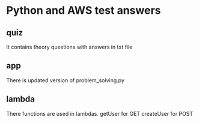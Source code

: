# Python and AWS test answers

## quiz
It contains theory questions with answers in txt file

## app
There is updated version of problem_solving.py

## lambda
There functions are used in lambdas.
getUser for GET
createUser for POST
